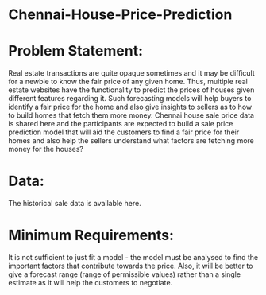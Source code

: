 # Chennai-House-Price-Prediction
# Problem Statement:
Real estate transactions are quite opaque sometimes and it
may be difficult for a newbie to know the fair price of any given
home. Thus, multiple real estate websites have the functionality
to predict the prices of houses given different features
regarding it. Such forecasting models will help buyers to identify
a fair price for the home and also give insights to sellers as to
how to build homes that fetch them more money. Chennai
house sale price data is shared here and the participants are
expected to build a sale price prediction model that will aid the
customers to find a fair price for their homes and also help the
sellers understand what factors are fetching more money
for the houses?
# Data:
The historical sale data is available here.
# Minimum Requirements:
It is not sufficient to just fit a model - the model must be
analysed to find the important factors that contribute towards
the price. Also, it will be better to give a forecast range (range
of permissible values) rather than a single estimate as it will
help the customers to negotiate.

